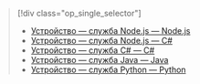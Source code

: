 > [!div class="op_single_selector"]
> * [Устройство — служба Node.js — Node.js](../articles/iot-hub/iot-hub-node-node-firmware-update.md)
> * [Устройство — служба Node.js — C#](../articles/iot-hub/iot-hub-csharp-node-firmware-update.md)
> * [Устройство — служба C# — C#](../articles/iot-hub/iot-hub-csharp-csharp-firmware-update.md)
> * [Устройство — служба Java — Java](../articles/iot-hub/iot-hub-java-java-firmware-update.md)
> * [Устройство — служба Python — Python](../articles/iot-hub/iot-hub-python-python-firmware-update.md)
> 


